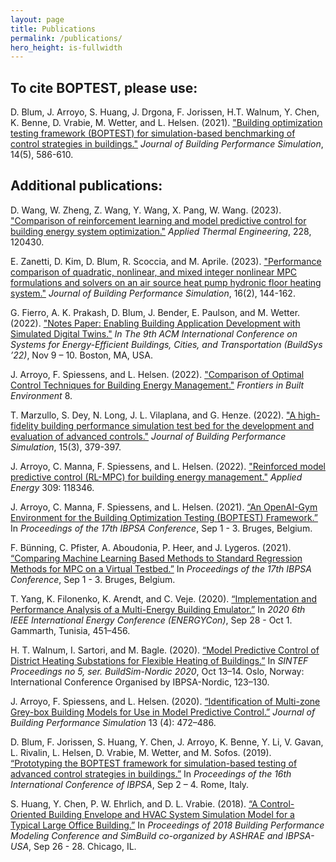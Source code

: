 ```yaml
---
layout: page
title: Publications
permalink: /publications/
hero_height: is-fullwidth
---
```


## To cite BOPTEST, please use:
D. Blum, J. Arroyo, S. Huang, J. Drgona, F. Jorissen, H.T. Walnum, Y. Chen, K. Benne, D. Vrabie, M. Wetter, and L. Helsen. (2021). ["Building optimization testing framework (BOPTEST) for simulation-based benchmarking of control strategies in buildings."](https://doi.org/10.1080/19401493.2021.1986574) *Journal of Building Performance Simulation*, 14(5), 586-610.

## Additional publications:
D. Wang, W. Zheng, Z. Wang, Y. Wang, X. Pang, W. Wang. (2023). ["Comparison of reinforcement learning and model predictive control for building energy system optimization."](https://doi.org/10.1016/j.applthermaleng.2023.120430) *Applied Thermal Engineering*, 228, 120430.

E. Zanetti, D. Kim, D. Blum, R. Scoccia, and M. Aprile. (2023). ["Performance comparison of quadratic, nonlinear, and mixed integer nonlinear MPC formulations and solvers on an air source heat pump hydronic floor heating system."](https://doi.org/10.1080/19401493.2022.2120631) *Journal of Building Performance Simulation*, 16(2), 144-162.

G. Fierro, A. K. Prakash, D. Blum, J. Bender, E. Paulson, and M. Wetter. (2022). ["Notes Paper: Enabling Building Application Development with Simulated Digital Twins."](https://dl.acm.org/doi/pdf/10.1145/3563357.3564060) *In The 9th ACM International Conference on Systems for Energy-Efficient Buildings, Cities, and Transportation (BuildSys ’22)*, Nov 9 – 10. Boston, MA, USA.

J. Arroyo, F. Spiessens, and L. Helsen. (2022). ["Comparison of Optimal Control Techniques for Building Energy Management."](https://doi.org/10.3389/fbuil.2022.849754) *Frontiers in Built Environment* 8.

T. Marzullo, S. Dey, N. Long, J. L. Vilaplana, and G. Henze. (2022). ["A high-fidelity building performance simulation test bed for the development and evaluation of advanced controls."](https://doi.org/10.1080/19401493.2022.2058091) *Journal of Building Performance Simulation*, 15(3), 379-397.

J. Arroyo, C. Manna, F. Spiessens, and L. Helsen. (2022). ["Reinforced model predictive control (RL-MPC) for building energy management."](https://doi.org/10.1016/j.apenergy.2021.118346) *Applied Energy* 309: 118346.

J. Arroyo, C. Manna, F. Spiessens, and L. Helsen. (2021). [“An OpenAI-Gym Environment for the Building Optimization Testing (BOPTEST) Framework.”](https://www.researchgate.net/profile/Javier-Arroyo/publication/354386346_An_OpenAI-Gym_environment_for_the_Building_Optimization_Testing_BOPTEST_framework/links/613616690360302a0082ffc1/An-OpenAI-Gym-environment-for-the-Building-Optimization-Testing-BOPTEST-framework.pdf) In *Proceedings of the 17th IBPSA Conference*, Sep 1 - 3. Bruges, Belgium.

F. Bünning, C. Pfister, A. Aboudonia, P. Heer, and J. Lygeros. (2021). [“Comparing Machine Learning Based Methods to Standard Regression Methods for MPC on a Virtual Testbed.”](https://www.research-collection.ethz.ch/bitstream/handle/20.500.11850/524933/BS2021_finalVersion.pdf?sequence=1&isAllowed=y) In *Proceedings of the 17th IBPSA Conference*, Sep 1 - 3. Bruges, Belgium.

T. Yang, K. Filonenko, K. Arendt, and C. Veje. (2020). [“Implementation and Performance Analysis of a Multi-Energy Building Emulator.”](https://ieeexplore.ieee.org/document/9236623) In *2020 6th IEEE International Energy Conference (ENERGYCon)*, Sep 28 - Oct 1. Gammarth, Tunisia, 451–456.

H. T. Walnum, I. Sartori, and M. Bagle. (2020). [“Model Predictive Control of District Heating Substations for Flexible Heating of Buildings.”](https://sintef.brage.unit.no/sintef-xmlui/handle/11250/2683181) In *SINTEF Proceedings no 5, ser. BuildSim-Nordic 2020*, Oct 13–14. Oslo, Norway: International Conference Organised by IBPSA-Nordic, 123–130.

J. Arroyo, F. Spiessens, and L. Helsen. (2020). [“Identification of Multi-zone Grey-box Building Models for Use in Model Predictive Control.”](https://doi.org/10.1080/19401493.2020.1770861) *Journal of Building Performance Simulation* 13 (4): 472–486.

D. Blum, F. Jorissen, S. Huang, Y. Chen, J. Arroyo, K. Benne, Y. Li, V. Gavan, L. Rivalin, L. Helsen, D. Vrabie, M. Wetter, and M. Sofos. (2019). [“Prototyping the BOPTEST framework for simulation-based testing of advanced control strategies in buildings.”](http://www.ibpsa.org/proceedings/BS2019/BS2019_211276.pdf) In *Proceedings of the 16th International Conference of IBPSA*, Sep 2 – 4. Rome, Italy.

S. Huang, Y. Chen, P. W. Ehrlich, and D. L. Vrabie. (2018). [“A Control-Oriented Building Envelope and HVAC System Simulation Model for a Typical Large Office Building.”](https://www.ashrae.org/File%20Library/Conferences/Specialty%20Conferences/2018%20Building%20Performance%20Analysis%20Conference%20and%20SimBuild/Papers/C101.pdf) In *Proceedings of 2018 Building Performance Modeling Conference and SimBuild co-organized by ASHRAE and IBPSA-USA*, Sep 26 - 28. Chicago, IL.
